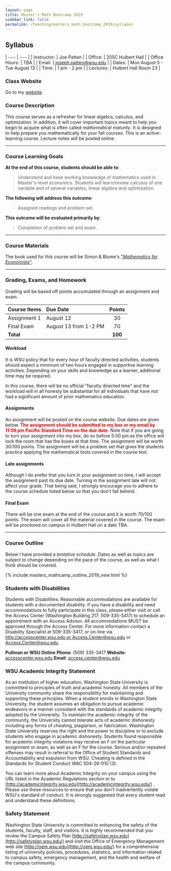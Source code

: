 ```yaml
---
layout: page
title: Master's Math Bootcamp 2019
sidebar_link: false
permalink: /teaching/masters_math_bootcamp_2019/syllabus
---
```


## Syllabus

| ---: | :--- |
| Instructor: | Joe Patten |
| Office: | 205C Hulbert Hall |
| Office Hours: | TBA |
| Email: | [joseph.patten@wsu.edu](mailto:joseph.patten@wsu.edu) |
| Dates: | Mon August 5 - Tue August 13 |
| Time: | 1 pm - 2 pm |
| Lectures: | Hulbert Hall Room 23 |

### Class Website
Go to my [website](http://joepatten.com/teaching/masters_math_bootcamp_2019).

### Course Description

This course serves as a refresher for linear algebra, calculus, and optimization. In addition, it will cover important topics meant to help you begin to acquire what is often called *mathematical maturity*.  It is designed to help prepare you mathematically for your fall courses.  This is an active-learning course.  Lecture notes will be posted online.

---

### Course Learning Goals

**At the end of this course, students should be able to**:
>Understand and have working knowledge of mathematics used in Master's-level economics.  Students will learn/review calculus of one variable and of several variables, linear algebra and optimization.  

**The following will address this outcome**:
> Assigned readings and problem set.

**This outcome will be evaluated primarily by**:
> Completion of problem set and exam.

---

### Course Materials

The book used for this course will be Simon & Blume's ["*Mathematics for Economists*"][1].  

[1]: http://www.amazon.com/Mathematics-Economists-Carl-P-Simon/dp/0393957330/ref=sr_1_1?ie=UTF8&qid=1458096199&sr=8-1&keywords=Mathematics+for+economics+blume "Mathematics for Economists"

---

### Grading, Exams, and Homework 
Grading will be based off points accumulated through an assignment and exam.

| Course Items | Due Date | Points |
| :---   | :---  | :---:  |
| Assignment 1 | August 12 | 30 |
| Final Exam | August 13 from 1-2 PM | 70 |
| **Total** | | **100** |

#### Workload

It is WSU policy that for every hour of faculty directed activities, students should expect a minimum of two hours engaged in supportive learning activities.  Depending on your skills and knowledge as a learner, additional time may be required.

In this course, there will be no official "faculty directed time" and the workload will in all honesty be substantial for all individuals that have not had a significant amount of prior mathematics education.

#### Assignments

An assignment will be posted on the course website.  Due dates are given below.  <font color="red">**The assignment should be submitted to my box or my email by 11:59 pm Pacific Standard Time on the due date**</font>.  Note that if you are going to turn your assignment into my box, do so before 5:00 pm as the office will lock the room that has the boxes at that time.  The assignment will be worth 30/100 points.  The assignment will be a problem set that gives the students practice applying the mathematical tools covered in the course text.

#### Late assignments

Although I do prefer that you turn in your assignment on time, I will accept the assignment past its due date. Turning in the assignment late will not affect your grade. That being said, I strongly encourage you to adhere to the course schedule listed below so that you don't fall behind. 

#### Final Exam

There will be one exam at the end of the course and it is worth 70/100 points.  The exam will cover all the material covered in the course.  The exam will be proctored on campus in Hulbert Hall on a date TBA.

---

### Course Outline

Below I have provided a *tentative schedule*. Dates as well as topics are subject to change depending on the pace of the course, as well as what I think should be covered.

{% include masters_mathcamp_outline_2019_new.html %}

### Students with Disabilities

Students with Disabilities: Reasonable accommodations are available for students with a documented disability. If you have a disability and need accommodations to fully participate in this class, please either visit or call the Access Center (Washington Building 217; 509-335-3417) to schedule an appointment with an Access Advisor. All accommodations MUST be approved through the Access Center. For more information contact a Disability Specialist at 509-335-3417, or on-line via [http://accesscenter.wsu.edu or Access.Center@wsu.edu](http://accesscenter.wsu.edu) or [Access.Center@wsu.edu](mailto:access.center@wsu.edu)

**Pullman or WSU Online** 
**Phone**: (509) 335-3417 
**Website**: [accesscenter.wsu.edu](http://accesscenter.wsu.edu) 
**Email**: [access.center@wsu.edu](mailto:access.center@wsu.edu)

### WSU Academic Integrity Statement

As an institution of higher education, Washington State University is committed to principles of truth and academic honesty. All members of the University community share the responsibility for maintaining and supporting these principles. When a student enrolls in Washington State University, the student assumes an obligation to pursue academic endeavors in a manner consistent with the standards of academic integrity adopted by the University. To maintain the academic integrity of the community, the University cannot tolerate acts of academic dishonesty including any forms of cheating, plagiarism, or fabrication. Washington State University reserves the right and the power to discipline or to exclude students who engage in academic dishonesty. Students found responsible for academic integrity violations may receive an F on the particular assignment or exam, as well as an F for the course.  Serious and/or repeated offenses may result in referral to the Office of Student Standards and Accountability and expulsion from WSU. Cheating is defined in the Standards for Student Conduct WAC 504-26-010 (3).

You can learn more about Academic Integrity on your campus using the URL listed in the Academic Regulations section or to [http://academicintegrity.wsu.edu](http://academicintegrity.wsu.edu/) . Please use these resources to ensure that you don’t inadvertently violate WSU's standard of conduct. It is strongly suggested that every student read and understand these definitions.


### Safety Statement

Washington State University is committed to enhancing the safety of the students, faculty, staff, and visitors. It is highly recommended that you review the Campus Safety Plan [http://safetyplan.wsu.edu](http://safetyplan.wsu.edu/) and visit the Office of Emergency Management web site [http://oem.wsu.edu](http://oem.wsu.edu/) for a comprehensive listing of university policies, procedures, statistics, and information related to campus safety, emergency management, and the health and welfare of the campus community.

